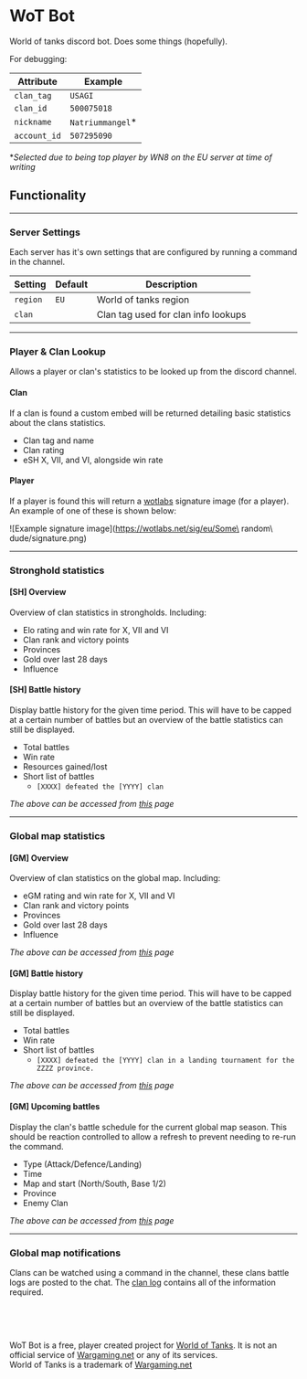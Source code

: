 
# WoT Bot

World of tanks discord bot. Does some things (hopefully).

For debugging:

| Attribute    | Example          |
| ------------ | ---------------- |
| `clan_tag`   | `USAGI`          |
| `clan_id`    | `500075018`      |
| `nickname`   | `Natriummangel`* |
| `account_id` | `507295090`      |

**Selected due to being top player by WN8 on the EU server at time of writing*

## Functionality

***

### Server Settings

Each server has it's own settings that are configured by running a command in the channel.

| Setting  | Default | Description                         |
| -------- | ------- | ----------------------------------- |
| `region` | `EU`    | World of tanks region               |
| `clan`   |         | Clan tag used for clan info lookups |

***

### Player & Clan Lookup

Allows a player or clan's statistics to be looked up from the discord channel.

#### Clan

If a clan is found a custom embed will be returned detailing basic statistics about the clans statistics.

* Clan tag and name
* Clan rating
* eSH X, VII, and VI, alongside win rate

#### Player

If a player is found this will return a [wotlabs](https://wotlabs.net/eu) signature image (for a player). An example of one of these is shown below:

![Example signature image](https://wotlabs.net/sig/eu/Some\ random\ dude/signature.png)

***

### Stronghold statistics

#### [SH] Overview

Overview of clan statistics in strongholds. Including:

* Elo rating and win rate for X, VII and VI
* Clan rank and victory points
* Provinces
* Gold over last 28 days
* Influence

#### [SH] Battle history

Display battle history for the given time period. This will have to be capped at a certain number of battles but an overview of the battle statistics can still be displayed.

* Total battles
* Win rate
* Resources gained/lost
* Short list of battles
  * `[XXXX] defeated the [YYYY] clan`

*The above can be accessed from [this](https://eu.wargaming.net/globalmap/#clanlog/CLAN_ID) page*

***

### Global map statistics

#### [GM] Overview

Overview of clan statistics on the global map. Including:

* eGM rating and win rate for X, VII and VI
* Clan rank and victory points
* Provinces
* Gold over last 28 days
* Influence

*The above can be accessed from [this]([@](https://eu.wargaming.net/clans/wot/CLAN_ID/globalmap)) page*

#### [GM] Battle history

Display battle history for the given time period. This will have to be capped at a certain number of battles but an overview of the battle statistics can still be displayed.

* Total battles
* Win rate
* Short list of battles
  * `[XXXX] defeated the [YYYY] clan in a landing tournament for the ZZZZ province.`

*The above can be accessed from [this](https://eu.wargaming.net/globalmap/#clanlog/CLAN_ID) page*

#### [GM] Upcoming battles

Display the clan's battle schedule for the current global map season. This should be reaction controlled to allow a refresh to prevent needing to re-run the command.

* Type (Attack/Defence/Landing)
* Time
* Map and start (North/South, Base 1/2)
* Province
* Enemy Clan

*The above can be accessed from [this](https://eu.wargaming.net/globalmap/#battles/CLAN_ID) page*

***

### Global map notifications

Clans can be watched using a command in the channel, these clans battle logs are posted to the chat. The [clan log](https://eu.wargaming.net/globalmap/#clanlog/CLAN_ID) contains all of the information required.

&nbsp;

&nbsp;

WoT Bot is a free, player created project for [World of Tanks](https://worldoftanks.eu/). It is not an official service of [Wargaming.net](Wargaming.net) or any of its services.<br>World of Tanks is a trademark of [Wargaming.net](Wargaming.net)